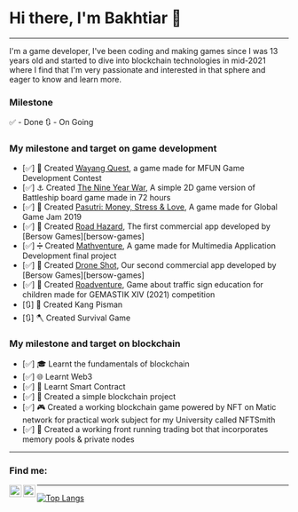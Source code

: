 # Hi there, I'm **Bakhtiar** 👋
---
I'm a game developer, I've been coding and making games since I was 13 years old and started to dive into blockchain technologies in mid-2021 where I find that I'm very passionate and interested in that sphere and eager to know and learn more.

### Milestone ###
✅ - Done
🔃 - On Going

### My milestone and target on game development
- [✅] 🎎 Created [Wayang Quest][wayang-quest], a game made for MFUN Game Development Contest
- [✅] ⚓ Created [The Nine Year War][nine-year-war], A simple 2D game version of Battleship board game made in 72 hours
- [✅] 💸 Created [Pasutri: Money, Stress & Love][pasutri], A game made for Global Game Jam 2019
- [✅] 🚗 Created [Road Hazard][road-hazard], The first commercial app developed by [Bersow Games][bersow-games]
- [✅] ➗ Created [Mathventure][mathventure], A game made for Multimedia Application Development final project
- [✅] 🚁 Created [Drone Shot][droneshot], Our second commercial app developed by [Bersow Games][bersow-games]
- [✅] 🚸 Created [Roadventure][roadventure], Game about traffic sign education for children made for GEMASTIK XIV (2021) competition
- [🔃] 🤺 Created Kang Pisman
- [🔃] 🪓 Created Survival Game

### My milestone and target on blockchain
- [✅] 🎓 Learnt the fundamentals of blockchain
- [✅] 🌐 Learnt Web3
- [✅] 📝 Learnt Smart Contract
- [✅] 🔗 Created a simple blockchain project
- [✅] 🎮 Created a working blockchain game powered by NFT on Matic network for practical work subject for my University called NFTSmith
- [✅] 🤖 Created a working front running trading bot that incorporates memory pools & private nodes

---
### Find me:
[<img align="left" alt="Bakhtiar | LinkedIn" width="22px" src="https://cdn.jsdelivr.net/npm/simple-icons@v3/icons/linkedin.svg" />][linkedin]
[<img align="left" alt="Bakhtiar | Instagram" width="22px" src="https://cdn.jsdelivr.net/npm/simple-icons@v3/icons/instagram.svg" />][instagram]

---
[![Top Langs](https://github-readme-stats.vercel.app/api/top-langs/?username=bakhtiar-id&langs_count=10)](https://github.com/bakhtiar-id)

[bersow-game]: https://www.bersowgames.com/
[wayang-quest]: https://drive.google.com/drive/folders/1yBUN-pi9_KX-A1ChHxozGxHTa6GqVI_k
[nine-year-war]: https://drive.google.com/drive/folders/1MorUrKeVnzK5ySeQmGM4mAXlIYvxPqQO
[pasutri]: https://globalgamejam.org/2019/games/pasutri-money-stress-love
[road-hazard]: https://play.google.com/store/apps/details?id=com.bersowgames.roadhazard
[mathventure]: https://drive.google.com/file/d/1l_W_JQP6Yum6euyuMm4dgOrM5xL6K3hl
[droneshot]: https://play.google.com/store/apps/details?id=com.bersowgames.droneshot
[roadventure]: https://drive.google.com/file/d/1KOANH-0C1M-RMpjV95nkVzUPbvYVR_zv/view
[linkedin]: https://www.linkedin.com/in/bakhtiar-id/
[instagram]: https://www.instagram.com/bakh.tiar/
